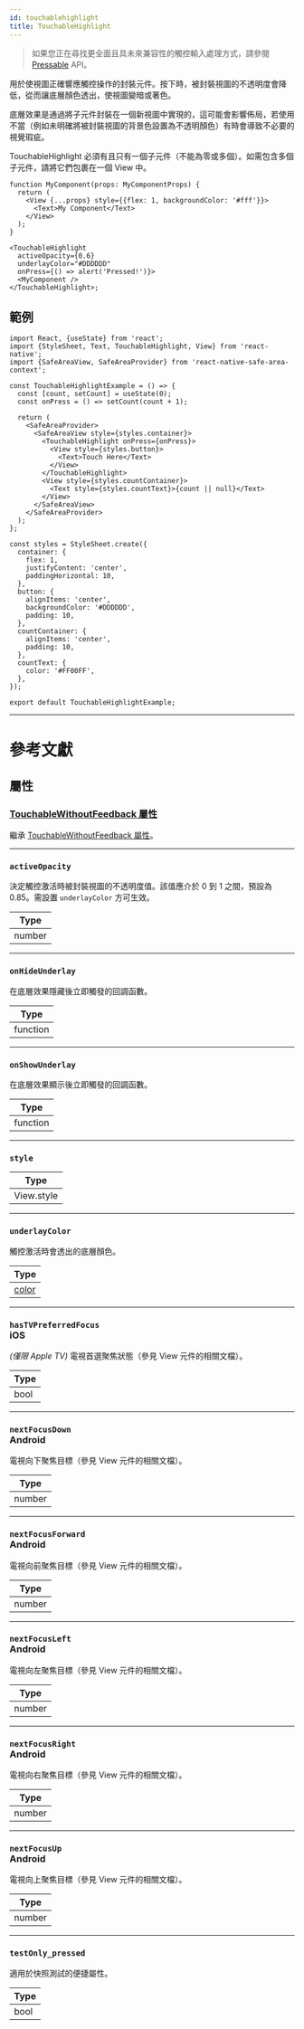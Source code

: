 ```yaml
---
id: touchablehighlight
title: TouchableHighlight
---
```


> 如果您正在尋找更全面且具未來兼容性的觸控輸入處理方式，請參閱 [Pressable](pressable.md) API。

用於使視圖正確響應觸控操作的封裝元件。按下時，被封裝視圖的不透明度會降低，從而讓底層顏色透出，使視圖變暗或著色。

底層效果是通過將子元件封裝在一個新視圖中實現的，這可能會影響佈局，若使用不當（例如未明確將被封裝視圖的背景色設置為不透明顏色）有時會導致不必要的視覺瑕疵。

TouchableHighlight 必須有且只有一個子元件（不能為零或多個）。如需包含多個子元件，請將它們包裹在一個 View 中。

```tsx
function MyComponent(props: MyComponentProps) {
  return (
    <View {...props} style={{flex: 1, backgroundColor: '#fff'}}>
      <Text>My Component</Text>
    </View>
  );
}

<TouchableHighlight
  activeOpacity={0.6}
  underlayColor="#DDDDDD"
  onPress={() => alert('Pressed!')}>
  <MyComponent />
</TouchableHighlight>;
```

## 範例

```SnackPlayer name=TouchableHighlight%20Example
import React, {useState} from 'react';
import {StyleSheet, Text, TouchableHighlight, View} from 'react-native';
import {SafeAreaView, SafeAreaProvider} from 'react-native-safe-area-context';

const TouchableHighlightExample = () => {
  const [count, setCount] = useState(0);
  const onPress = () => setCount(count + 1);

  return (
    <SafeAreaProvider>
      <SafeAreaView style={styles.container}>
        <TouchableHighlight onPress={onPress}>
          <View style={styles.button}>
            <Text>Touch Here</Text>
          </View>
        </TouchableHighlight>
        <View style={styles.countContainer}>
          <Text style={styles.countText}>{count || null}</Text>
        </View>
      </SafeAreaView>
    </SafeAreaProvider>
  );
};

const styles = StyleSheet.create({
  container: {
    flex: 1,
    justifyContent: 'center',
    paddingHorizontal: 10,
  },
  button: {
    alignItems: 'center',
    backgroundColor: '#DDDDDD',
    padding: 10,
  },
  countContainer: {
    alignItems: 'center',
    padding: 10,
  },
  countText: {
    color: '#FF00FF',
  },
});

export default TouchableHighlightExample;
```

---

# 參考文獻

## 屬性

### [TouchableWithoutFeedback 屬性](touchablewithoutfeedback.md#props)

繼承 [TouchableWithoutFeedback 屬性](touchablewithoutfeedback.md#props)。

---

### `activeOpacity`

決定觸控激活時被封裝視圖的不透明度值。該值應介於 0 到 1 之間，預設為 0.85。需設置 `underlayColor` 方可生效。

| Type   |
| ------ |
| number |

---

### `onHideUnderlay`

在底層效果隱藏後立即觸發的回調函數。

| Type     |
| -------- |
| function |

---

### `onShowUnderlay`

在底層效果顯示後立即觸發的回調函數。

| Type     |
| -------- |
| function |

---

### `style`

| Type       |
| ---------- |
| View.style |

---

### `underlayColor`

觸控激活時會透出的底層顏色。

| Type               |
| ------------------ |
| [color](colors.md) |

---

### `hasTVPreferredFocus` <div class="label ios">iOS</div>

_(僅限 Apple TV)_ 電視首選聚焦狀態（參見 View 元件的相關文檔）。

| Type |
| ---- |
| bool |

---

### `nextFocusDown` <div class="label android">Android</div>

電視向下聚焦目標（參見 View 元件的相關文檔）。

| Type   |
| ------ |
| number |

---

### `nextFocusForward` <div class="label android">Android</div>

電視向前聚焦目標（參見 View 元件的相關文檔）。

| Type   |
| ------ |
| number |

---

### `nextFocusLeft` <div class="label android">Android</div>

電視向左聚焦目標（參見 View 元件的相關文檔）。

| Type   |
| ------ |
| number |

---

### `nextFocusRight` <div class="label android">Android</div>

電視向右聚焦目標（參見 View 元件的相關文檔）。

| Type   |
| ------ |
| number |

---

### `nextFocusUp` <div class="label android">Android</div>

電視向上聚焦目標（參見 View 元件的相關文檔）。

| Type   |
| ------ |
| number |

---

### `testOnly_pressed`

適用於快照測試的便捷屬性。

| Type |
| ---- |
| bool |